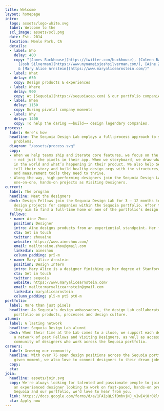 ```yaml
---
title: Welcome
layout: homepage
intro:
  logo: assets/logo-white.svg
  label: Welcome to the
  scl_image: assets/scl.png
  date: Est. 2014
  location: Menlo Park, CA
  details:
  - label: Who
    delay: 400
    copy: "[James Buckhouse](https://twitter.com/buckhouse), [Coleen Baik](https://www.coleenbaik.com/),
      [Josh Silverman](https://www.mynameisjoshsilverman.com/), [Aine Zhou](https://www.ainezhou.com/)
      & [Mary Alice Arnstein](https://www.maryalicearnstein.com/)"
  - label: What
    delay: 650
    copy: Design products & experiences
  - label: Where
    delay: 900
    copy: At [Sequoia](https://sequoiacap.com) & our portfolio companies
  - label: When
    delay: 1150
    copy: During pivotal company moments
  - label: Why
    delay: 1400
    copy: To help the daring ~~build~~ design legendary companies.
process:
  label: Here's how
  headline: The Sequoia Design Lab employs a full-process approach to solving design
    problems.
  diagram: "/assets/process.svg"
  copy:
  - When we help teams ship and iterate core features, we focus on the total experience
    — not just the pixels in their app. When we storyboard, we draw what’s happening
    in the world and what’s happening in their product. We also help Sequoia companies
    tell their story and build healthy design orgs with the structures, processes
    and measurement tools they need to thrive.
  - Along the way, high-performing designers join the Sequoia Design Lab for fast-paced,
    one-on-one, hands-on projects as Visiting Designers.
current:
  label: The program
  headline: Meet the designers
  deck: Design Fellows join the Sequoia Design Lab for 3 – 12 months to lead product
    design projects for companies within the Sequoia portfolio. After the fellowship,
    they aim to find a full-time home on one of the portfolio's design teams.
  fellows:
  - name: Aine Zhou
    position: Designer
    intro: Aine designs products from an experiential standpoint. Her full design process focuses on data, concept, and designing with a POV. After Sequoia, she looks forward to joining a design team that encourages iterations and risk. Aine holds a BFA in Painting and Visual Communications from School of the Art Institute of Chicago and a MFA in Design and Technology from Parsons School of Design.
    cta: Get in touch
    twitter: zhouaine
    website: https://www.ainezhou.com/
    email: mailto:aine.zhou@gmail.com
    linkedin: ainezhou
    column_padding: pr5-m
  - name: Mary Alice Arnstein
    position: Design Intern
    intro: Mary Alice is a designer finishing up her degree at Stanford University in Product Design, a discipline she found aligns perfectly with her intersection of interests in design, engineering, and tech. Constantly inspired by the people and places around her, Mary Alice focuses on integrating her passion for people into her work through full-process design and creating transformative products by practicing empathy. Her deep curiosity for exploring unusual connections and detailed oriented mindset combine to produce deliberate design.
    cta: Get in touch
    twitter: sequoia
    website: https://www.maryalicearnstein.com/
    email: mailto:maryalicearnstein@gmail.com
    linkedin: maryalicearnstein
    column_padding: pl5-m pt5 pt0-m
portfolio:
  label: More than just pixels
  headline: As Sequoia's design ambassadors, the design Lab collaborates across the
    portfolio on products, processes and design culture.
alumni:
  label: A lasting network
  headline: Sequoia Design Lab alumni
  deck: When their time at the Lab comes to a close, we support each designer with
    a network of past Fellows and Visiting Designers, as well as access to the larger
    community of designers who work across the Sequoia portfolio.
careers:
  label: Growing our community
  headline: With over 75 open design positions across the Sequoia portfolio at any
    given moment, we also love to connect designers to their dream jobs.
  copy: 
  cta: 
join:
  headline: assets/join.svg
  copy: We're always looking for talented and passionate people to join us. If you’re
    an experienced designer looking to work on fast-paced, hands-on projects with
    Sequoia and our portfolio, we'd love to hear from you.
  link: https://docs.google.com/forms/d/e/1FAIpQLSfBmbvjNJ_vIwI4j8r0klvYFh771Wks-XSm0vv7exYJLmlpKw/viewform?c=0&w=1
  cta: Apply now
---
```


